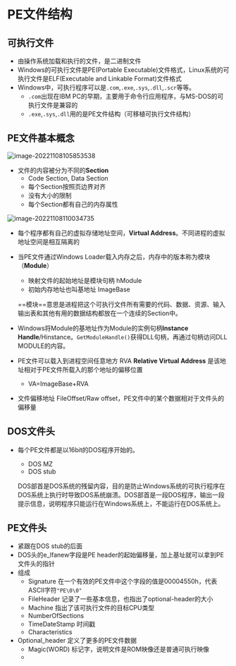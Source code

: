 # PE文件结构

## 可执行文件

- 由操作系统加载和执行的文件，是二进制文件
- Windows的可执行文件是PE(Portable Executable)文件格式，Linux系统的可执行文件是ELF(Executable and Linkable Format)文件格式
- Windows中，可执行程序可以是`.com`,`.exe`,`.sys`,`.dll`,`.scr`等等。
  - `.com`出现在IBM PC的早期，主要用于命令行应用程序，与MS-DOS的可执行文件是兼容的
  - `.exe`,`.sys`,`.dll`用的是PE文件结构（可移植可执行文件结构）

## PE文件基本概念

![image-20221108105853538](C:/Users/16834/Desktop/notebook4/%E6%B1%87%E7%BC%96/image-20221108105853538.png)

- 文件的内容被分为不同的**Section**
  - Code Section, Data Section
  - 每个Section按照页边界对齐
  - 没有大小的限制
  - 每个Section都有自己的内存属性

![image-20221108110034735](C:/Users/16834/Desktop/notebook4/%E6%B1%87%E7%BC%96/image-20221108110034735.png)

- 每个程序都有自己的虚拟存储地址空间，**Virtual Address**。不同进程的虚拟地址空间是相互隔离的

- 当PE文件通过Windows Loader载入内存之后，内存中的版本称为模块（**Module**）

  - 映射文件的起始地址是模块句柄 hModule
  - 初始内存地址也叫基地址 ImageBase

  ==模块==意思是进程把这个可执行文件所有需要的代码、数据、资源、输入输出表和其他有用的数据结构都放在一个连续的Section中。

- Windows将Module的基地址作为Module的实例句柄**Instance Handle**/Hinstance。`GetModuleHandle()`获得DLL句柄，再通过句柄访问DLL MODULE的内容。

- PE文件可以载入到进程空间任意地方 RVA **Relative Virtual Address** 是该地址相对于PE文件所载入的那个地址的偏移位置

  - VA=ImageBase+RVA

- 文件偏移地址 FileOffset/Raw offset，PE文件中的某个数据相对于文件头的偏移量

## DOS文件头

- 每个PE文件都是以16bit的DOS程序开始的。

  - DOS MZ
  - DOS stub

  DOS部首是DOS系统的残留内容，目的是防止Windows系统的可执行程序在DOS系统上执行时导致DOS系统崩溃。DOS部首是一段DOS程序，输出一段提示信息，说明程序只能运行在Windows系统上，不能运行在DOS系统上。

## PE文件头

- 紧跟在DOS stub的后面
- DOS头的e_lfanew字段是PE header的起始偏移量，加上基址就可以拿到PE文件头的指针
- 组成
  - Signature 在一个有效的PE文件中这个字段的值是00004550h，代表ASCII字符`"PE\0\0"`
  - FileHeader 记录了一些基本信息，也指出了optional-header的大小
  - Machine 指出了该可执行文件的目标CPU类型
  - NumberOfSections
  - TimeDateStamp 时间戳
  - Characteristics
- Optional_header 定义了更多的PE文件数据
  - Magic(WORD) 标记字，说明文件是ROM映像还是普通可执行映像
  - 